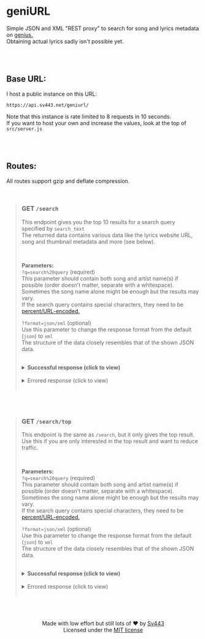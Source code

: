 # geniURL

Simple JSON and XML "REST proxy" to search for song and lyrics metadata on [genius.](https://genius.com/)  
Obtaining actual lyrics sadly isn't possible yet.

<br><br>

## Base URL:

I host a public instance on this URL:

```
https://api.sv443.net/geniurl/
```

Note that this instance is rate limited to 8 requests in 10 seconds.  
If you want to host your own and increase the values, look at the top of `src/server.js`

<br><br>

## Routes:

All routes support gzip and deflate compression.

<br>

> ### GET `/search`
>
> This endpoint gives you the top 10 results for a search query specified by `search_text`  
> The returned data contains various data like the lyrics website URL, song and thumbnail metadata and more (see below).
>
> <br>
>
> **Parameters:**  
> `?q=search%20query` (required)  
> This parameter should contain both song and artist name(s) if possible (order doesn't matter, separate with a whitespace).  
> Sometimes the song name alone might be enough but the results may vary.  
> If the search query contains special characters, they need to be [percent/URL-encoded.](https://en.wikipedia.org/wiki/Percent-encoding)  
>   
> `?format=json/xml` (optional)  
> Use this parameter to change the response format from the default (`json`) to `xml`  
> The structure of the data closely resembles that of the shown JSON data.
>
> <br>
> <details><summary><b>Successful response (click to view)</b></summary>
>
> ```json
> {
>     "error": false,
>     "top": {
>         "url": "https://genius.com/Artist-1-song-name-lyrics",
>         "path": "/Artist-1-song-name-lyrics",
>         "meta": {
>             "title": "Song Name",
>             "fullTitle": "Song Name by Artist 1 (ft. Artist 2)",
>             "artists": "Artist 1 (ft. Artist 2)",
>             "primaryArtist": {
>                 "name": "Artist 1",
>                 "url": "https://genius.com/artists/Artist-1"
>             }
>         },
>         "resources": {
>             "thumbnail": "https://images.genius.com/8485557225af0345d2c550af8bae731b.300x300x1.png",
>             "image": "https://images.genius.com/13d7b13ef827a9f007a5d24c115b9ebb.1000x1000x1.png"
>         },
>         "lyricsState": "complete",
>         "id": 42069
>     },
>     "all": [
>         "// This array contains 10 objects with the same structure as 'top', sorted best match first",
>         "// The first item of this array is exactly the same as 'top'"
>     ],
>     "timestamp": 1234567890123
> }
> ```
>
> </details>
> <br>
> <details><summary>Errored response (click to view)</summary>
>
> ```json
> {
>     "error": true,
>     "message": "Something went wrong",
>     "timestamp": 1234567890123
> }
> ```
>
> </details><br>

<br><br>

> ### GET `/search/top`
>
> This endpoint is the same as `/search`, but it only gives the top result.  
> Use this if you are only interested in the top result and want to reduce traffic.
>
> <br>
>
> **Parameters:**  
> `?q=search%20query` (required)  
> This parameter should contain both song and artist name(s) if possible (order doesn't matter, separate with a whitespace).  
> Sometimes the song name alone might be enough but the results may vary.  
> If the search query contains special characters, they need to be [percent/URL-encoded.](https://en.wikipedia.org/wiki/Percent-encoding)  
>   
> `?format=json/xml` (optional)  
> Use this parameter to change the response format from the default (`json`) to `xml`  
> The structure of the data closely resembles that of the shown JSON data.
>
> <br>
> <details><summary><b>Successful response (click to view)</b></summary>
>
> ```json
> {
>     "error": false,
>     "url": "https://genius.com/Artist-1-song-name-lyrics",
>     "path": "/Artist-1-song-name-lyrics",
>     "meta": {
>         "title": "Song Name",
>         "fullTitle": "Song Name by Artist 1 (ft. Artist 2)",
>         "artists": "Artist 1 (ft. Artist 2)",
>         "primaryArtist": {
>             "name": "Artist 1",
>             "url": "https://genius.com/artists/Artist-1"
>         }
>     },
>     "resources": {
>         "thumbnail": "https://images.genius.com/8485557225af0345d2c550af8bae731b.300x300x1.png",
>         "image": "https://images.genius.com/13d7b13ef827a9f007a5d24c115b9ebb.1000x1000x1.png"
>     },
>     "lyricsState": "complete",
>     "id": 42069,
>     "timestamp": 1234567890123
> }
> ```
>
> </details>
> <br>
> <details><summary>Errored response (click to view)</summary>
>
> ```json
> {
>     "error": true,
>     "message": "Something went wrong",
>     "timestamp": 1234567890123
> }
> ```
>
> </details><br>

<br><br>

<div align="center" style="text-align:center;">

Made with low effort but still lots of ❤️ by [Sv443](https://sv443.net/)  
Licensed under the [MIT license](./LICENSE.txt#readme)

</div>
